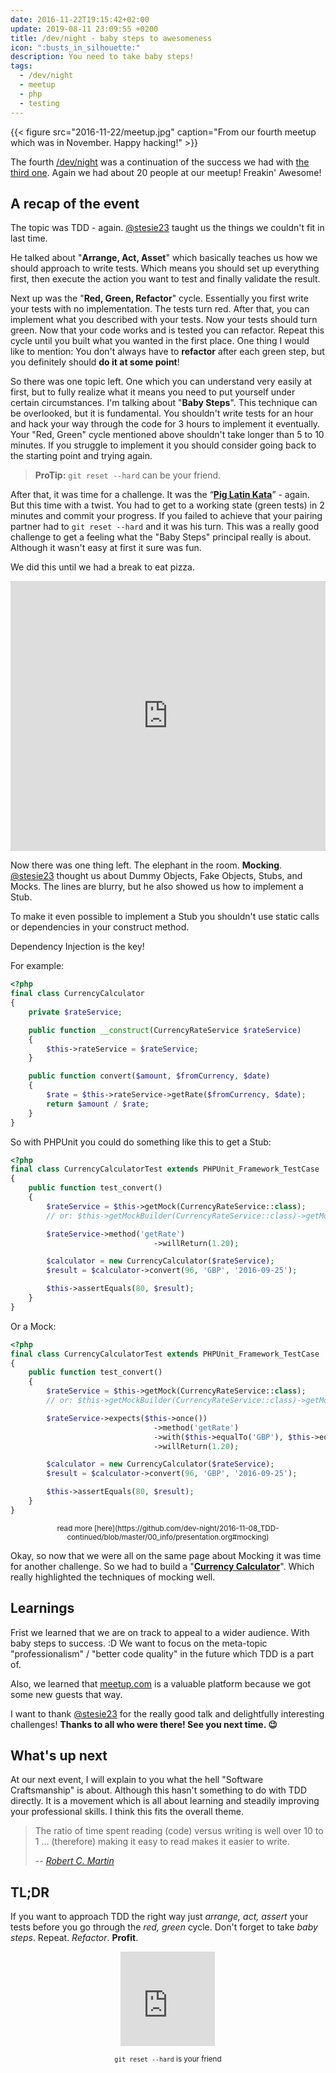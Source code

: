 ```yaml
---
date: 2016-11-22T19:15:42+02:00
update: 2019-08-11 23:09:55 +0200
title: /dev/night - baby steps to awesomeness
icon: ":busts_in_silhouette:"
description: You need to take baby steps!
tags:
  - /dev/night
  - meetup
  - php
  - testing
---
```


{{< figure src="2016-11-22/meetup.jpg" caption="From our fourth meetup which was in November. Happy hacking!" >}}

The fourth [/dev/night](https://dev-night.io/) was a continuation of the success we had with [the third one](https://blog.nheer.io/2016/10/25/dev/night---third-times-the-charm/). Again we had about 20 people at our meetup! Freakin' Awesome!

## A recap of the event

The topic was TDD - again. [@stesie23](https://twitter.com/stesie23) taught us the things we couldn't fit in last time.

He talked about "**Arrange, Act, Asset**" which basically teaches us how we should approach to write tests. Which means you should set up everything first, then execute the action you want to test and finally validate the result.

Next up was the "**Red, Green, Refactor**" cycle. Essentially you first write your tests with no implementation. The tests turn red. After that, you can implement what you described with your tests. Now your tests should turn green.
Now that your code works and is tested you can refactor.
Repeat this cycle until you built what you wanted in the first place.
One thing I would like to mention: You don't always have to **refactor** after each green step, but you definitely should **do it at some point**!

So there was one topic left. One which you can understand very easily at first, but to fully realize what it means you need to put yourself under certain circumstances. I'm talking about "**Baby Steps**".
This technique can be overlooked, but it is fundamental.
You shouldn't write tests for an hour and hack your way through the code for 3 hours to implement it eventually.
Your "Red, Green" cycle mentioned above shouldn't take longer than 5 to 10 minutes. If you struggle to implement it you should consider going back to the starting point and trying again.

> **ProTip:** `git reset --hard` can be your friend.

After that, it was time for a challenge. It was the “[**Pig Latin Kata**](http://stesie.github.io/2016/08/pig-latin-kata)” - again. But this time with a twist. You had to get to a working state (green tests) in 2 minutes and commit your progress. If you failed to achieve that your pairing partner had to `git reset --hard` and it was his turn.
This was a really good challenge to get a feeling what the "Baby Steps" principal really is about. Although it wasn't easy at first it sure was fun.

We did this until we had a break to eat pizza.

<div style="padding-top:85.714%;position:relative;">
    <iframe src="https://gifer.com/embed/1wnG" width="100%" height="100%" style='position:absolute;top:0;left:0;' frameBorder="0" allowFullScreen>
    </iframe>
</div>

Now there was one thing left. The elephant in the room. **Mocking**. [@stesie23](https://twitter.com/stesie23) thought us about Dummy Objects, Fake Objects, Stubs, and Mocks.
The lines are blurry, but he also showed us how to implement a Stub.

To make it even possible to implement a Stub you shouldn't use static calls or dependencies in your construct method.

Dependency Injection is the key!

For example:

```php
<?php
final class CurrencyCalculator
{
    private $rateService;

    public function __construct(CurrencyRateService $rateService)
    {
        $this->rateService = $rateService;
    }

    public function convert($amount, $fromCurrency, $date)
    {
        $rate = $this->rateService->getRate($fromCurrency, $date);
        return $amount / $rate;
    }
}
```

So with PHPUnit you could do something like this to get a Stub:

```php
<?php
final class CurrencyCalculatorTest extends PHPUnit_Framework_TestCase
{
    public function test_convert()
    {
        $rateService = $this->getMock(CurrencyRateService::class);
        // or: $this->getMockBuilder(CurrencyRateService::class)->getMock();

        $rateService->method('getRate')
                                ->willReturn(1.20);

        $calculator = new CurrencyCalculator($rateService);
        $result = $calculator->convert(96, 'GBP', '2016-09-25');

        $this->assertEquals(80, $result);
    }
}
```

Or a Mock:

```php
<?php
final class CurrencyCalculatorTest extends PHPUnit_Framework_TestCase
{
    public function test_convert()
    {
        $rateService = $this->getMock(CurrencyRateService::class);
        // or: $this->getMockBuilder(CurrencyRateService::class)->getMock();

        $rateService->expects($this->once())
                                ->method('getRate')
                                ->with($this->equalTo('GBP'), $this->equalTo('2016-09-25'))
                                ->willReturn(1.20);

        $calculator = new CurrencyCalculator($rateService);
        $result = $calculator->convert(96, 'GBP', '2016-09-25');

        $this->assertEquals(80, $result);
    }
}
```

<center>
    <small>read more [here](https://github.com/dev-night/2016-11-08_TDD-continued/blob/master/00_info/presentation.org#mocking)</small>
</center>

Okay, so now that we were all on the same page about Mocking it was time for another challenge. So we had to build a "[**Currency Calculator**](https://github.com/dev-night/2016-11-08_TDD-continued/blob/master/00_info/presentation.org#challenge-2-currency-calculator)".
Which really highlighted the techniques of mocking well.

## Learnings

Frist we learned that we are on track to appeal to a wider audience. With baby steps to success. :D
We want to focus on the meta-topic "professionalism" / "better code quality" in the future which TDD is a part of.

Also, we learned that [meetup.com](https://www.meetup.com/de-DE/dev_night/) is a valuable platform because we got some new guests that way.

I want to thank [@stesie23](https://twitter.com/stesie23) for the really good talk and delightfully interesting challenges!
**Thanks to all who were there! See you next time. :wink:**

## What's up next

At our next event, I will explain to you what the hell "Software Craftsmanship" is about. Although this hasn't something to do with TDD directly. It is a movement which is all about learning and steadily improving your professional skills. I think this fits the overall theme.

> The ratio of time spent reading (code) versus writing is well over 10 to 1 ... (therefore) making it easy to read makes it easier to write.
>
> -- <cite>[Robert C. Martin](https://twitter.com/unclebobmartin)</cite>

## TL;DR

If you want to approach TDD the right way just _arrange, act, assert_ your tests before you go through the _red, green_ cycle. Don't forget to take _baby steps_. Repeat. _Refactor_. **Profit**.

<div style="width:30%;height:0;padding-bottom:30%;position:relative; margin-left: auto; margin-right: auto; display: table;">
    <iframe src="https://giphy.com/embed/LFhseXt6CYAwM" width="100%" height="100%" style="position:absolute" frameBorder="0" class="giphy-embed" allowFullScreen>
    </iframe>
</div>

<p style="text-align: center;"><small><code>git reset --hard</code> is your friend</small></p>
